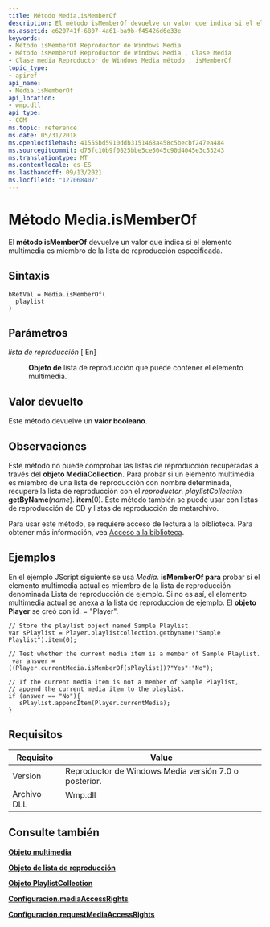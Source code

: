```yaml
---
title: Método Media.isMemberOf
description: El método isMemberOf devuelve un valor que indica si el elemento multimedia es miembro de la lista de reproducción especificada.
ms.assetid: e620741f-6807-4a61-ba9b-f45426d6e33e
keywords:
- Método isMemberOf Reproductor de Windows Media
- Método isMemberOf Reproductor de Windows Media , Clase Media
- Clase media Reproductor de Windows Media método , isMemberOf
topic_type:
- apiref
api_name:
- Media.isMemberOf
api_location:
- wmp.dll
api_type:
- COM
ms.topic: reference
ms.date: 05/31/2018
ms.openlocfilehash: 41555bd5910ddb3151468a458c5becbf247ea484
ms.sourcegitcommit: d75fc10b9f0825bbe5ce5045c90d4045e3c53243
ms.translationtype: MT
ms.contentlocale: es-ES
ms.lasthandoff: 09/13/2021
ms.locfileid: "127068407"
---
```

# <a name="mediaismemberof-method"></a>Método Media.isMemberOf

El **método isMemberOf** devuelve un valor que indica si el elemento multimedia es miembro de la lista de reproducción especificada.

## <a name="syntax"></a>Sintaxis


```JScript
bRetVal = Media.isMemberOf(
  playlist
)
```



## <a name="parameters"></a>Parámetros

<dl> <dt>

*lista de reproducción* \[ En\]
</dt> <dd>

**Objeto de** lista de reproducción que puede contener el elemento multimedia.

</dd> </dl>

## <a name="return-value"></a>Valor devuelto

Este método devuelve un **valor booleano**.

## <a name="remarks"></a>Observaciones

Este método no puede comprobar las listas de reproducción recuperadas a través del **objeto MediaCollection.** Para probar si un elemento multimedia es miembro de una lista de reproducción con nombre determinada, recupere la lista de reproducción con el *reproductor*. *playlistCollection*. **getByName**(*name*). **item**(0). Este método también se puede usar con listas de reproducción de CD y listas de reproducción de metarchivo.

Para usar este método, se requiere acceso de lectura a la biblioteca. Para obtener más información, vea [Acceso a la biblioteca](library-access.md).

## <a name="examples"></a>Ejemplos

En el ejemplo JScript siguiente se usa *Media*. **isMemberOf para** probar si el elemento multimedia actual es miembro de la lista de reproducción denominada Lista de reproducción de ejemplo. Si no es así, el elemento multimedia actual se anexa a la lista de reproducción de ejemplo. El **objeto Player** se creó con id. = "Player".


```JScript
// Store the playlist object named Sample Playlist.
var sPlaylist = Player.playlistcollection.getbyname("Sample Playlist").item(0);

// Test whether the current media item is a member of Sample Playlist.
 var answer = ((Player.currentMedia.isMemberOf(sPlaylist))?"Yes":"No");

// If the current media item is not a member of Sample Playlist,
// append the current media item to the playlist.
if (answer == "No"){
   sPlaylist.appendItem(Player.currentMedia);
}

```



## <a name="requirements"></a>Requisitos



| Requisito | Value |
|--------------------|------------------------------------------------------------------------------------|
| Version<br/> | Reproductor de Windows Media versión 7.0 o posterior.<br/>                              |
| Archivo DLL<br/>     | <dl> <dt>Wmp.dll</dt> </dl> |



## <a name="see-also"></a>Consulte también

<dl> <dt>

[**Objeto multimedia**](media-object.md)
</dt> <dt>

[**Objeto de lista de reproducción**](playlist-object.md)
</dt> <dt>

[**Objeto PlaylistCollection**](playlistcollection-object.md)
</dt> <dt>

[**Configuración.mediaAccessRights**](settings-mediaaccessrights.md)
</dt> <dt>

[**Configuración.requestMediaAccessRights**](settings-requestmediaaccessrights.md)
</dt> </dl>

 

 





